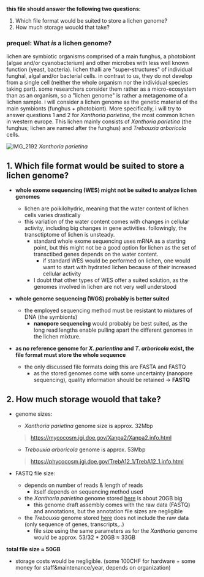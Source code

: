 **this file should answer the following two questions:**
1. Which file format would be suited to store a lichen genome?
2. How much storage wouold that take?
  
  

### prequel: What *is* a lichen genome?

lichen are symbiotic organisms comprised of a main funghus, a photobiont (algae and/or cyanobacterium) and other microbes with less well known function (yeast, bacteria). lichen thalli are "super-structures" of individual funghal, algal and/or bacterial cells. in contrast to us, they do not develop from a single cell (neither the whole organism nor the individual species taking part). some researchers consider them rather as a micro-ecosystem than as an organism, so a "lichen genome" is rather a metagenome of a lichen sample.
i will consider a lichen genome as the genetic material of the main symbionts (funghus + photobiont). More specifically, i will try to answer questions 1 and 2 for *Xanthoria parietina*, the most common lichen in western europe. This lichen mainly consists of *Xanthoria parietina* (the funghus; lichen are named after the funghus) and *Trebouxia arboricola* cells.
 
![IMG_2192](https://user-images.githubusercontent.com/103630748/192593882-01d1f9b1-f6f3-4fae-ac66-a8f59d0aceee.JPG)
*Xanthoria parietina*
 
 



## 1. Which file format would be suited to store a lichen genome?

- **whole exome sequencing (WES) might not be suited to analyze lichen genomes**
  - lichen are poikilohydric, meaning that the water content of lichen cells varies drastically
  - this variation of the water content comes with changes in cellular activity, including big changes in gene activities. followingly, the transctiptome of lichen is unsteady.
    - standard whole exome sequencing uses mRNA as a starting point, but this might not be a good option for lichen as the set of transctibed genes depends on the water content.
      - if standard WES would be performed on lichen, one would want to start with hydrated lichen because of their increased cellular activity
    - I doubt that other types of WES offer a suited solution, as the genomes involved in lichen are not very well understood  

- **whole genome sequencing (WGS) probably is better suited**
  - the employed sequencing method must be resistant to mixtures of DNA (the symbionts)
    - **nanopore sequencing** would probably be best suited, as the long read lengths enable pulling apart the different genomes in the lichen mixture.

- **as no reference genome for *X. parientina* and *T. arboricola* exist, the file format must store the whole sequence**
  - the only discussed file formats doing this are FASTA and FASTQ
    - as the stored genomes come with some uncertainty (nanopore sequencing), quality information should be retained -> **FASTQ**


## 2. How much storage wouold that take?

- genome sizes: 
  - *Xanthoria parietina* genome size is approx. 32Mbp
  > https://mycocosm.jgi.doe.gov/Xanpa2/Xanpa2.info.html
  - *Trebouxia arboricola* genome is approx. 53Mbp
  > https://phycocosm.jgi.doe.gov/TrebA12_1/TrebA12_1.info.html

- FASTQ file size:
  - depends on number of reads & length of reads
    - itself depends on sequencing method used
  - the *Xanthoria parietina* genome stored [here](https://mycocosm.jgi.doe.gov/Xanpa2/Xanpa2.info.html) is about 20GB big
    - this genome draft assembly comes with the raw data (FASTQ) and annotations, but the annotation file sizes are negligible
  - the *Trebouxia* genome stored [here](https://phycocosm.jgi.doe.gov/TrebA12_1/TrebA12_1.info.html) does not include the raw data (only sequence of genes, transcripts,..)
    - file size using the same parameters as for the *Xanthoria* genome would be approx. 53/32 * 20GB ≈ 33GB  
     
**total file size ≈ 50GB**
- storage costs would be negligible. (some 100CHF for hardware + some money for staff&maintenance/year, depends on organization)


